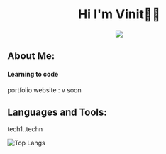 <h1 align="center"> Hi I'm Vinit👋👋</h1> 

<p align="center">
   <img src="https://i.giphy.com/media/v1.Y2lkPTc5MGI3NjExcm0zcXVkZDZkZ3dpNGg0YzNkeHhhdXluODJ6eGVrZGVyMzE4ZTRxaiZlcD12MV9pbnRlcm5hbF9naWZfYnlfaWQmY3Q9Zw/4XJsLtT9HpFhWFdLwR/giphy.gif" > 
</p>



## About Me:
<h4>Learning to code</h4>



portfolio website : v soon


## Languages and Tools:
tech1..techn

![Top Langs](https://github-readme-stats.vercel.app/api/top-langs/?username=Vinitkumar90&theme=transparent&hide_border=true&include_all_commits=true&count_private=true&layout=compact&cache_seconds=1800)
